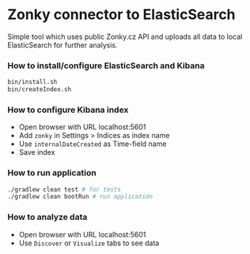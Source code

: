 # Zonky connector to ElasticSearch

Simple tool which uses public Zonky.cz API and uploads all data to local ElasticSearch for further analysis.

### How to install/configure ElasticSearch and Kibana

```bash
bin/install.sh
bin/createIndex.sh
```

### How to configure Kibana index

- Open browser with URL localhost:5601
- Add `zonky` in Settings > Indices as index name
- Use `internalDateCreated` as Time-field name
- Save index

### How to run application

```bash
./gradlew clean test # for tests
./gradlew clean bootRun # run application
```

### How to analyze data
- Open browser with URL localhost:5601
- Use `Discover` or `Visualize` tabs to see data
